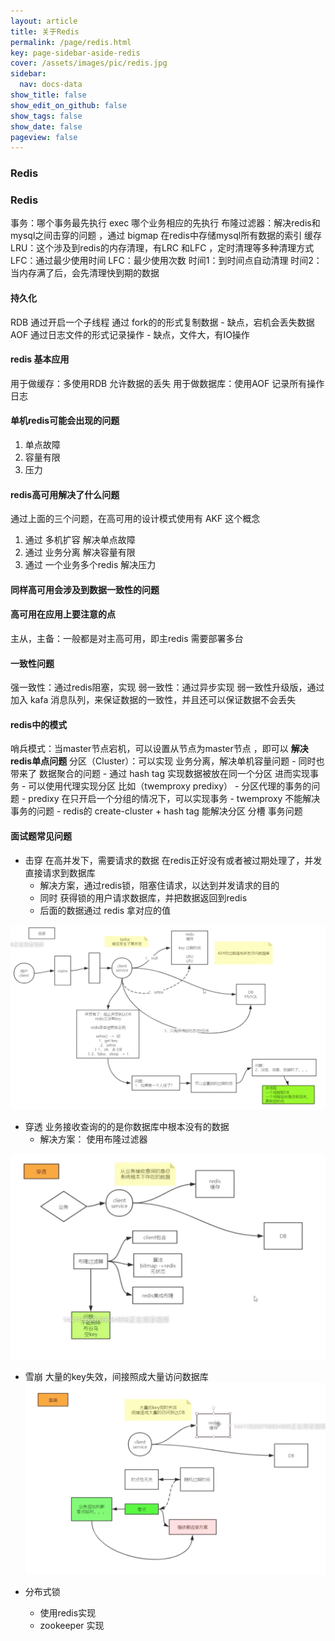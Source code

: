 ```yaml
---
layout: article
title: 关于Redis
permalink: /page/redis.html
key: page-sidebar-aside-redis
cover: /assets/images/pic/redis.jpg
sidebar:
  nav: docs-data
show_title: false
show_edit_on_github: false
show_tags: false
show_date: false
pageview: false
---
```

<style>
  .hero-example p {
    margin: .5rem 0;
  }
  .hero-example--height {
    height: 500px;
  }
  .hero-fill-example {
    background-color: #ccc;
  }
  .hero-fill-example--dark {
    background-color: #123;
  }
  .hero-bg-image-example {
    background-image: url("/docs/assets/images/cover6.jpg");
  }
  .hero-bg-image-example--linear-gradient {
    background-image: linear-gradient(135deg, rgba(255, 69, 0, .5), rgba(255, 197, 0, .2)), url("/docs/assets/images/cover3.jpg");
  }
</style>

<div class="hero hero-example hero--dark hero-bg-image-example my-3">
  <div class="hero__content">
    <h3>Redis</h3>
  </div>
</div>


### Redis
事务：哪个事务最先执行 exec 哪个业务相应的先执行
布隆过滤器：解决redis和mysql之间击穿的问题 ，通过 bigmap 在redis中存储mysql所有数据的索引
缓存LRU：这个涉及到redis的内存清理，有LRC 和LFC ，定时清理等多种清理方式
	LFC：通过最少使用时间
	LFC：最少使用次数
	时间1：到时间点自动清理
	时间2：当内存满了后，会先清理快到期的数据

#### 持久化
RDB 通过开启一个子线程 通过 fork的的形式复制数据
	- 缺点，宕机会丢失数据
AOF  通过日志文件的形式记录操作
	- 缺点，文件大，有IO操作

#### redis 基本应用
用于做缓存：多使用RDB 允许数据的丢失
用于做数据库：使用AOF 记录所有操作日志


#### 单机redis可能会出现的问题
1. 单点故障
2. 容量有限
3. 压力

#### redis高可用解决了什么问题  
通过上面的三个问题，在高可用的设计模式使用有 AKF 这个概念
1. 通过 多机扩容 解决单点故障
2. 通过 业务分离 解决容量有限
3. 通过 一个业务多个redis 解决压力



#### 同样高可用会涉及到数据一致性的问题


#### 高可用在应用上要注意的点
主从，主备：一般都是对主高可用，即主redis 需要部署多台



#### 一致性问题
强一致性：通过redis阻塞，实现
弱一致性：通过异步实现
弱一致性升级版，通过加入 kafa 消息队列，来保证数据的一致性，并且还可以保证数据不会丢失

#### redis中的模式
哨兵模式：当master节点宕机，可以设置从节点为master节点 ，即可以 __解决redis单点问题__
分区（Cluster）：可以实现 业务分离，解决单机容量问题
    - 同时也带来了 数据聚合的问题
      - 通过 hash tag 实现数据被放在同一个分区 进而实现事务
      - 可以使用代理实现分区 比如（twemproxy predixy）
      - 分区代理的事务的问题
        - predixy 在只开启一个分组的情况下，可以实现事务
        - twemproxy 不能解决事务的问题
    - redis的 create-cluster + hash tag 能解决分区 分槽 事务问题

#### 面试题常见问题
- 击穿 在高并发下，需要请求的数据 在redis正好没有或者被过期处理了，并发直接请求到数据库
  - 解决方案，通过redis锁，阻塞住请求，以达到并发请求的目的
  - 同时 获得锁的用户请求数据库，并把数据返回到redis
  - 后面的数据通过 redis 拿对应的值

![1](assets/images/redis/Jietu20200909-185030@2x.jpg)


- 穿透 业务接收查询的的是你数据库中根本没有的数据
  - 解决方案： 使用布隆过滤器

![2](assets/images/redis/Jietu20200909-185635@2x.jpg)

- 雪崩 大量的key失效，间接照成大量访问数据库
![3](assets/images/redis/Jietu20200909-190338@2x.jpg)

- 分布式锁
  - 使用redis实现
  - zookeeper 实现
